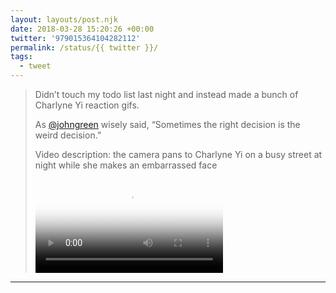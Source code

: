 ```yaml
---
layout: layouts/post.njk
date: 2018-03-28 15:20:26 +00:00
twitter: '979015364104282112'
permalink: /status/{{ twitter }}/
tags: 
  - tweet
---
```


> Didn’t touch my todo list last night and instead made a bunch of Charlyne Yi reaction gifs.
> 
> As [@johngreen](https://twitter.com/johngreen) wisely said, “Sometimes the right decision is the weird decision.” 
> 
> <p class="sr-only">Video description: the camera pans to Charlyne Yi on a busy street at night while she makes an embarrassed face</p>
> 
> <video controls loop preload="metadata" poster="/img/DZYpMDhUQAA0bp0.jpg"><source src="/img/979015364104282112-DZYpMDhUQAA0bp0.mp4">Your browser does not support the video tag.</video>

---
